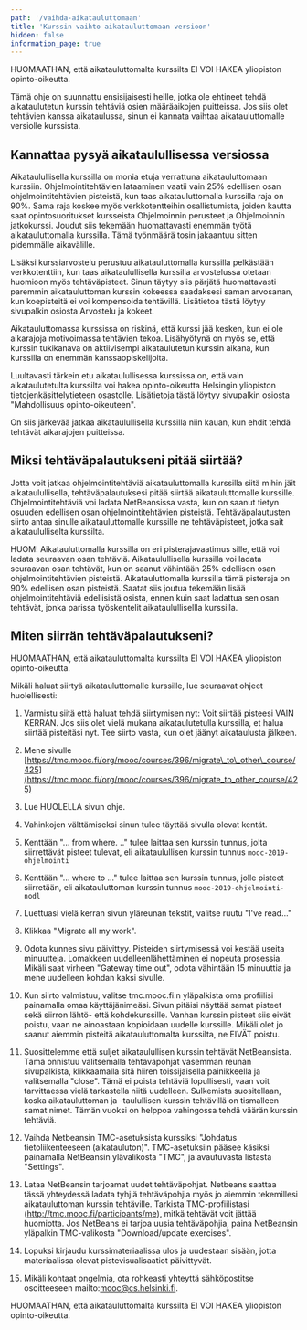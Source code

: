 ```yaml
---
path: '/vaihda-aikatauluttomaan'
title: 'Kurssin vaihto aikatauluttomaan versioon'
hidden: false
information_page: true
---
```


<notice>HUOMAATHAN, että aikatauluttomalta kurssilta EI VOI HAKEA yliopiston opinto-oikeutta.</notice>

Tämä ohje on suunnattu ensisijaisesti heille, jotka ole ehtineet tehdä aikataulutetun kurssin tehtäviä osien määräaikojen puitteissa. Jos siis olet tehtävien kanssa aikataulussa, sinun ei kannata vaihtaa aikatauluttomalle versiolle kurssista.

## Kannattaa pysyä aikataulullisessa versiossa

Aikataulullisella kurssilla on monia etuja verrattuna aikatauluttomaan kurssiin. Ohjelmointitehtävien lataaminen vaatii vain 25% edellisen osan ohjelmointitehtävien pisteistä, kun taas aikatauluttomalla kurssilla raja on 90%. Sama raja koskee myös verkkotentteihin osallistumista, joiden kautta saat opintosuoritukset kursseista Ohjelmoinnin perusteet ja Ohjelmoinnin jatkokurssi. Joudut siis tekemään huomattavasti enemmän työtä aikatauluttomalla kurssilla. Tämä työnmäärä tosin jakaantuu sitten pidemmälle aikavälille.

Lisäksi kurssiarvostelu perustuu aikatauluttomalla kurssilla pelkästään verkkotenttiin, kun taas aikataulullisella kurssilla arvostelussa otetaan huomioon myös tehtäväpisteet. Sinun täytyy siis pärjätä huomattavasti paremmin aikatauluttoman kurssin kokeessa saadaksesi saman arvosanan, kun koepisteitä ei voi kompensoida tehtävillä. Lisätietoa tästä löytyy sivupalkin osiosta Arvostelu ja kokeet.

Aikatauluttomassa kurssissa on riskinä, että kurssi jää kesken, kun ei ole aikarajoja motivoimassa tehtävien tekoa. Lisähyötynä on myös se, että kurssin tukikanava on aktiivisempi aikataulutetun kurssin aikana, kun kurssilla on enemmän kanssaopiskelijoita.

Luultavasti tärkein etu aikataulullisessa kurssissa on, että vain aikataulutetulta kurssilta voi hakea opinto-oikeutta Helsingin yliopiston tietojenkäsittelytieteen osastolle. Lisätietoja tästä löytyy sivupalkin osiosta "Mahdollisuus opinto-oikeuteen".

On siis järkevää jatkaa aikataulullisella kurssilla niin kauan, kun ehdit tehdä tehtävät aikarajojen puitteissa.

## Miksi tehtäväpalautukseni pitää siirtää?

Jotta voit jatkaa ohjelmointitehtäviä aikatauluttomalla kurssilla siitä mihin jäit aikataulullisella, tehtäväpalautuksesi pitää siirtää aikatauluttomalle kurssille. Ohjelmointitehtäviä voi ladata NetBeansissa vasta, kun on saanut tietyn osuuden edellisen osan ohjelmointitehtävien pisteistä. Tehtäväpalautusten siirto antaa sinulle aikatauluttomalle kurssille ne tehtäväpisteet, jotka sait aikataululliselta kurssilta.

HUOM! Aikatauluttomalla kurssilla on eri pisterajavaatimus sille, että voi ladata seuraavan osan tehtäviä. Aikataulullisella kurssilla voi ladata seuraavan osan tehtävät, kun on saanut vähintään 25% edellisen osan ohjelmointitehtävien pisteistä. Aikatauluttomalla kurssilla tämä pisteraja on 90% edellisen osan pisteistä. Saatat siis joutua tekemään lisää ohjelmointitehtäviä edellisistä osista, ennen kuin saat ladattua sen osan tehtävät, jonka parissa työskentelit aikataulullisellla kurssilla.

## Miten siirrän tehtäväpalautukseni?

<notice>HUOMAATHAN, että aikatauluttomalta kurssilta EI VOI HAKEA yliopiston opinto-oikeutta.</notice>

Mikäli haluat siirtyä aikatauluttomalle kurssille, lue seuraavat ohjeet huolellisesti:

1) Varmistu siitä että haluat tehdä siirtymisen nyt: Voit siirtää pisteesi VAIN KERRAN. Jos siis olet vielä mukana aikataulutetulla kurssilla, et halua siirtää pisteitäsi nyt. Tee siirto vasta, kun olet jäänyt aikataulusta jälkeen.

2) Mene sivulle [https://tmc.mooc.fi/org/mooc/courses/396/migrate\_to\_other\_course/425](https://tmc.mooc.fi/org/mooc/courses/396/migrate_to_other_course/425)

3) Lue HUOLELLA sivun ohje.

4) Vahinkojen välttämiseksi sinun tulee täyttää sivulla olevat kentät.

5) Kenttään "... from where. .." tulee laittaa sen kurssin tunnus, jolta siirrettävät pisteet tulevat, eli aikataulullisen kurssin tunnus ```mooc-2019-ohjelmointi```

6) Kenttään "... where to ..." tulee laittaa sen kurssin tunnus, jolle pisteet siirretään, eli aikatauluttoman kurssin tunnus ```mooc-2019-ohjelmointi-nodl```

7) Luettuasi vielä kerran sivun yläreunan tekstit, valitse ruutu "I've read..."

8) Klikkaa "Migrate all my work".

9) Odota kunnes sivu päivittyy. Pisteiden siirtymisessä voi kestää useita minuutteja. Lomakkeen uudelleenlähettäminen ei nopeuta prosessia. Mikäli saat virheen "Gateway time out", odota vähintään 15 minuuttia ja mene uudelleen kohdan kaksi sivulle.

10) Kun siirto valmistuu, valitse tmc.mooc.fi:n yläpalkista oma profiilisi painamalla omaa käyttäjänimeäsi. Sivun pitäisi näyttää samat pisteet sekä siirron lähtö- että kohdekurssille. Vanhan kurssin pisteet siis eivät poistu, vaan ne ainoastaan kopioidaan uudelle kurssille. Mikäli olet jo saanut aiemmin pisteitä aikatauluttomalta kurssilta, ne EIVÄT poistu.

11) Suosittelemme että suljet aikataulullisen kurssin tehtävät NetBeansista. Tämä onnistuu valitsemalla tehtäväpohjat vasemman reunan sivupalkista, klikkaamalla sitä hiiren toissijaisella painikkeella ja valitsemalla "close". Tämä ei poista tehtäviä lopullisesti, vaan voit tarvittaessa vielä tarkastella niitä uudelleen. Sulkemista suositellaan, koska aikatauluttoman ja -taulullisen kurssin tehtävillä on tismalleen samat nimet. Tämän vuoksi on helppoa vahingossa tehdä väärän kurssin tehtäviä.

12) Vaihda Netbeansin TMC-asetuksista kurssiksi "Johdatus tietoliikenteeseen (aikatauluton)". TMC-asetuksiin pääsee käsiksi painamalla NetBeansin ylävalikosta "TMC", ja avautuvasta listasta "Settings".

13) Lataa NetBeansin tarjoamat uudet tehtäväpohjat. Netbeans saattaa tässä yhteydessä ladata tyhjiä tehtäväpohjia myös jo aiemmin tekemillesi aikatauluttoman kurssin tehtäville. Tarkista TMC-profiilistasi (http://tmc.mooc.fi/participants/me), mitkä tehtävät voit jättää huomiotta. Jos NetBeans ei tarjoa uusia tehtäväpohjia, paina NetBeansin yläpalkin TMC-valikosta "Download/update exercises".

14) Lopuksi kirjaudu kurssimateriaalissa ulos ja uudestaan sisään, jotta materiaalissa olevat pistevisualisaatiot päivittyvät.

15) Mikäli kohtaat ongelmia, ota rohkeasti yhteyttä sähköpostitse osoitteeseen mailto:mooc@cs.helsinki.fi.

<notice>HUOMAATHAN, että aikatauluttomalta kurssilta EI VOI HAKEA yliopiston opinto-oikeutta.</notice>
